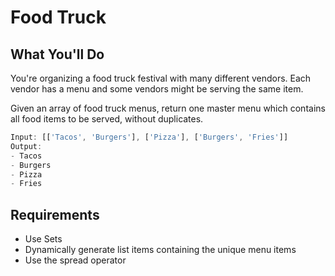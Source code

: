 # Food Truck

## What You'll Do

You're organizing a food truck festival with many different vendors. Each vendor has a menu and some vendors might be serving the same item.

Given an array of food truck menus, return one master menu which contains all food items to be served, without duplicates.

```js
Input: [['Tacos', 'Burgers'], ['Pizza'], ['Burgers', 'Fries']]
Output:
- Tacos
- Burgers
- Pizza
- Fries
```

## Requirements

- Use Sets
- Dynamically generate list items containing the unique menu items
- Use the spread operator
